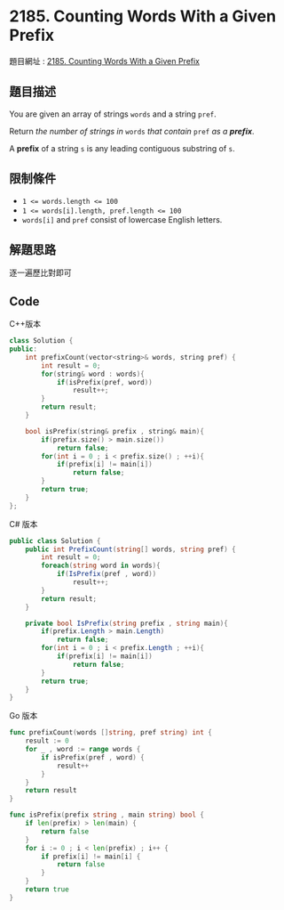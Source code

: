 # 2185. Counting Words With a Given Prefix

題目網址 : [2185. Counting Words With a Given Prefix](https://leetcode.com/problems/counting-words-with-a-given-prefix/description)

## 題目描述

You are given an array of strings `words` and a string `pref`.

Return _the number of strings in_ `words` _that contain_ `pref` _as a **prefix**_.

A **prefix** of a string `s` is any leading contiguous substring of `s`.

## 限制條件

* `1 <= words.length <= 100`
* `1 <= words[i].length, pref.length <= 100`
* `words[i]` and `pref` consist of lowercase English letters.

## 解題思路

逐一遍歷比對即可

## Code

C++版本

```C++
class Solution {
public:
    int prefixCount(vector<string>& words, string pref) {
        int result = 0;
        for(string& word : words){
            if(isPrefix(pref, word))
                result++;
        }
        return result;
    }

    bool isPrefix(string& prefix , string& main){
        if(prefix.size() > main.size())
            return false;
        for(int i = 0 ; i < prefix.size() ; ++i){
            if(prefix[i] != main[i])
                return false;
        }
        return true;
    }
};
```

C# 版本

```C#
public class Solution {
    public int PrefixCount(string[] words, string pref) {
        int result = 0;
        foreach(string word in words){
            if(IsPrefix(pref , word))
                result++;
        }
        return result;
    }

    private bool IsPrefix(string prefix , string main){
        if(prefix.Length > main.Length)
            return false;
        for(int i = 0 ; i < prefix.Length ; ++i){
            if(prefix[i] != main[i])    
                return false;
        }
        return true;
    }
}
```

Go 版本

```go
func prefixCount(words []string, pref string) int {
    result := 0
    for _ , word := range words {
        if isPrefix(pref , word) {
            result++
        }
    }
    return result
}

func isPrefix(prefix string , main string) bool {
    if len(prefix) > len(main) {
        return false
    }
    for i := 0 ; i < len(prefix) ; i++ {
        if prefix[i] != main[i] {
            return false
        }
    }
    return true
}
```
